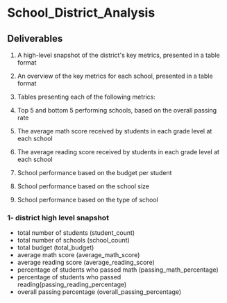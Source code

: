 # School_District_Analysis

## Deliverables

1. A high-level snapshot of the district's key metrics, presented in a table format

2. An overview of the key metrics for each school, presented in a table format

3. Tables presenting each of the following metrics:

4. Top 5 and bottom 5 performing schools, based on the overall passing rate

5. The average math score received by students in each grade level at each school

6. The average reading score received by students in each grade level at each school

7. School performance based on the budget per student

8. School performance based on the school size 

9. School performance based on the type of school

### 1- district high level snapshot
- total number of students (student_count)
- total number of schools (school_count)
- total budget (total_budget)
- average math score (average_math_score)
- average reading score (average_reading_score)
- percentage of students who passed math (passing_math_percentage)
- percentage of students who passed reading(passing_reading_percentage)
- overall passing percentage (overall_passing_percentage)

